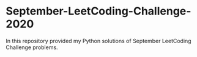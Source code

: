 # September-LeetCoding-Challenge-2020
In this repository provided my Python solutions of September LeetCoding Challenge problems.
